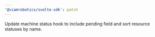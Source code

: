 ```yaml
---
'@viamrobotics/svelte-sdk': patch
---
```


Update machine status hook to include pending field and sort resource statuses by name.
